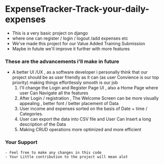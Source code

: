 # ExpenseTracker-Track-your-daily-expenses

  - This is a very basic project on django
  - where one can register / login / logout /add expenses etc
  -  We've made this project for our Value Added Training Submission
  -  Maybe in futute we'll improve it further with more features

### These are the advancements i'll make in future
  - A better UI /UX , as a software developer i personally think that our project should be as user friendly as it can
    (as user Convience is our top priority) making things effortlessly smooth is our job
      1. I'll change the Login and Register Page UI , also a Home Page where user Can Navigate all the features
      2. After Login / registration , The Welcome Screen can be more visually appealing , better font / better placement of Data
      3. User income  and expenses sorted on the basis of Date + time / Categories.
      4. User can export the data into CSV file and User Can Insert a long description of the Data
      5. Making CRUD operations more optimized and more efficient
  

  ### Your Support
    - Feel free to make any changes in this code
    - Your Little contribution to the project will mean alot
